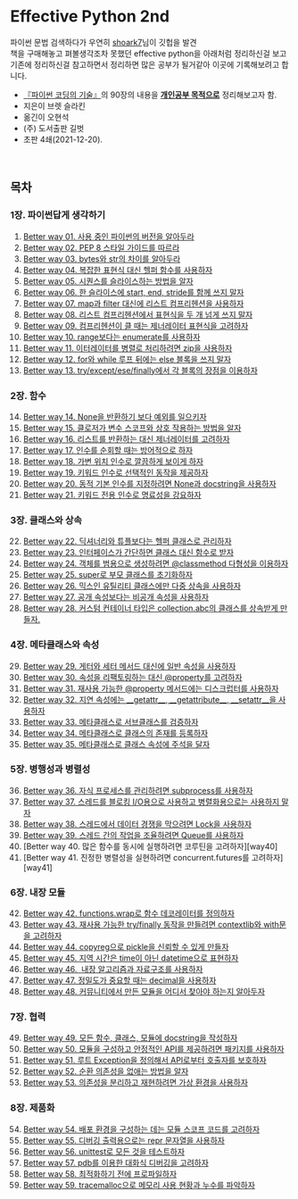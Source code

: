 # __Effective Python 2nd__

파이썬 문법 검색하다가 우연히 [shoark7](https://github.com/shoark7)님이 깃헙을 발견 <br>
책을 구매해놓고 펴볼생각조차 못했던 effective python을 아래처럼 정리하신걸 보고<br>
기존에 정리하신걸 참고하면서 정리하면 많은 공부가 될거같아 이곳에 기록해보려고 합니다.<br>

* [『파이썬 코딩의 기술』](https://book.naver.com/bookdb/book_detail.naver?bid=16876960)의 90장의 내용을 <ins>__개인공부 목적으로__</ins> 정리해보고자 함.
* 지은이 브렛 슬라킨 
* 옮긴이 오현석
* (주) 도서출판 길벗
* 초판 4쇄(2021-12-20).




<br>

## 목차


### 1장. 파이썬답게 생각하기

1. [Better way 01. 사용 중인 파이썬의 버전을 알아두라][way1]
2. [Better way 02. PEP 8 스타일 가이드를 따르라][way2]
3. [Better way 03. bytes와 str의 차이를 알아두라][way3]
4. [Better way 04. 복잡한 표현식 대신 헬퍼 함수를 사용하자][way4]
5. [Better way 05. 시퀀스를 슬라이스하는 방법을 알자][way5]
6. [Better way 06. 한 슬라이스에 start, end, stride를 함께 쓰지 말자][way6]
7. [Better way 07. map과 filter 대신에 리스트 컴프리헨션을 사용하자][way7]
8. [Better way 08. 리스트 컴프리헨션에서 표현식을 두 개 넘게 쓰지 말자][way8]
9. [Better way 09. 컴프리헨션이 클 때는 제너레이터 표현식을 고려하자][way9]
10. [Better way 10. range보다는 enumerate를 사용하자][way10]
11. [Better way 11. 이터레이터를 병렬로 처리하려면 zip을 사용하자][way11]
12. [Better way 12. for와 while 루프 뒤에는 else 블록을 쓰지 말자][way12]
13. [Better way 13. try/except/ese/finally에서 각 블록의 장점을 이용하자][way13]


### 2장. 함수

14. [Better way 14. None을 반환하기 보다 예외를 일으키자][way14]
15. [Better way 15. 클로저가 변수 스코프와 상호 작용하는 방법을 알자][way15]
16. [Better way 16. 리스트를 반환하는 대신 제너레이터를 고려하자][way16]
17. [Better way 17. 인수를 순회할 때는 방어적으로 하자][way17]
18. [Better way 18. 가변 위치 인수로 깔끔하게 보이게 하자][way18]
19. [Better way 19. 키워드 인수로 선택적인 동작을 제공하자][way19]
20. [Better way 20. 동적 기본 인수를 지정하려면 None과 docstring을 사용하자][way20]
21. [Better way 21. 키워드 전용 인수로 명료성을 강요하자][way21]


### 3장. 클래스와 상속

22. [Better way 22. 딕셔너리와 튜플보다는 헬퍼 클래스로 관리하자][way22]
23. [Better way 23. 인터페이스가 간단하면 클래스 대신 함수로 받자][way23]
24. [Better way 24. 객체를 범용으로 생성하려면 @classmethod 다형성을 이용하자][way24]
25. [Better way 25. super로 부모 클래스를 초기화하자][way25]
26. [Better way 26. 믹스인 유틸리티 클래스에만 다중 상속을 사용하자][way26]
27. [Better way 27. 공개 속성보다는 비공개 속성을 사용하자][way27]
28. [Better way 28. 커스텀 컨테이너 타입은 collection.abc의 클래스를 상속받게 만들자.][way28]


### 4장. 메타클래스와 속성

29. [Better way 29.  게터와 세터 메서드 대신에 일반 속성을 사용하자][way29]
30. [Better way 30.  속성을 리팩토링하는 대신 @property를 고려하자][way30]
31. [Better way 31.  재사용 가능한 @property 메서드에는 디스크럽터를 사용하자][way31]
32. [Better way 32.  지연 속성에는 \_\_getattr\_\_, \_\_getattribute\_\_, \_\_setattr\_\_을 사용하자][way32]
33. [Better way 33.  메타클래스로 서브클래스를 검증하자][way33]
34. [Better way 34.  메타클래스로 클래스의 존재를 등록하자][way34]
35. [Better way 35.  메타클래스로 클래스 속성에 주석을 달자][way35]


### 5장. 병행성과 병렬성

36. [Better way 36.  자식 프로세스를 관리하려면 subprocess를 사용하자][way36]
37. [Better way 37.  스레드를 블로킹 I/O용으로 사용하고 병렬화용으로는 사용하지 말자][way37]
38. [Better way 38.  스레드에서 데이터 경쟁을 막으려면 Lock을 사용하자][way38]
39. [Better way 39.  스레드 간의 작업을 조율하려면 Queue를 사용하자][way39]
40. [Better way 40.  많은 함수를 동시에 실행하려면 코루틴을 고려하자][way40]
41. [Better way 41.  진정한 병렬성을 실현하려면 concurrent.futures를 고려하자][way41]


### 6장. 내장 모듈

42. [Better way 42.  functions.wrap로 함수 데코레이터를 정의하자][way42]
43. [Better way 43.  재사용 가능한 try/finally 동작을 만들려면 contextlib와 with문을 고려하자][way43]
44. [Better way 44.  copyreg으로 pickle을 신뢰할 수 있게 만들자][way44]
45. [Better way 45.  지역 시간은 time이 아닌 datetime으로 표현하자][way45]
46. [Better way 46.  내장 알고리즘과 자료구조를 사용하자][way46]
47. [Better way 47.  정밀도가 중요할 때는 decimal을 사용하자][way47]
48. [Better way 48.  커뮤니티에서 만든 모듈을 어디서 찾아야 하는지 알아두자][way48]


### 7장. 협력

49. [Better way 49.  모든 함수, 클래스, 모듈에 docstring을 작성하자][way49]
50. [Better way 50.  모듈을 구성하고 안정적인 API를 제공하려면 패키지를 사용하자][way50]
51. [Better way 51.  루트 Exception을 정의해서 API로부터 호출자를 보호하자][way51]
52. [Better way 52.  순환 의존성을 없애는 방법을 알자][way52]
53. [Better way 53.  의존성을 분리하고 재현하려면 가상 환경을 사용하자][way53]


### 8장. 제품화
54. [Better way 54.  배포 환경을 구성하는 데는 모듈 스코프 코드를 고려하자][way54]
55. [Better way 55.  디버깅 출력용으로는 repr 문자열을 사용하자][way55]
56. [Better way 56.  unittest로 모든 것을 테스트하자][way56]
57. [Better way 57.  pdb를 이용한 대화식 디버깅을 고려하자][way57]
58. [Better way 58.  최적화하기 전에 프로파일하자][way58]
59. [Better way 59.  tracemalloc으로 메모리 사용 현황과 누수를 파악하자][way59]





[way1]:https://github.com/SeungVictor/Effective-Python2nd_ps/blob/master/files/BetterWay01_KnowThyself.md
[way2]:https://github.com/SeungVictor/Effective-Python2nd_ps/blob/master/files/BetterWay02_PythonStyleGuide.md
[way3]:https://github.com/SeungVictor/Effective-Python2nd_ps/blob/master/files/BetterWay03_Bytes_Str_Unicode.md
[way4]:https://github.com/SeungVictor/Effective-Python2nd_ps/blob/master/files/BetterWay04_UseHelpFunction.md
[way5]:https://github.com/SeungVictor/Effective-Python2nd_ps/blob/master/files/BetterWay05_HowToSequenceSlice.md
[way6]:https://github.com/SeungVictor/Effective-Python2nd_ps/blob/master/files/BetterWay06_Dontusestridetoomuch.md
[way7]:https://github.com/SeungVictor/Effective-Python2nd_ps/blob/master/files/BetterWay07_useListComp.md
[way8]:https://github.com/SeungVictor/Effective-Python2nd_ps/blob/master/files/BetterWay08_ListComprehension.md
[way9]:https://github.com/SeungVictor/Effective-Python2nd_ps/blob/master/files/BetterWay09_UseGeneratorExpression.md
[way10]:https://github.com/SeungVictor/Effective-Python2nd_ps/blob/master/files/BetterWay10_useEnumerate.md
[way11]:https://github.com/SeungVictor/Effective-Python2nd_ps/blob/master/files/BetterWay11_UseZip.md
[way12]:https://github.com/SeungVictor/Effective-Python2nd_ps/blob/master/files/BetterWay12_dontuse_else.md
[way13]:https://github.com/SeungVictor/Effective-Python2nd_ps/blob/master/files/BetterWay13_use_tryetc.md
[way14]:https://github.com/SeungVictor/Effective-Python2nd_ps/blob/master/files/BetterWay14_useexception.md
[way15]:https://github.com/SeungVictor/Effective-Python2nd_ps/blob/master/files/BetterWay15_useClosure.md
[way16]:https://github.com/SeungVictor/Effective-Python2nd_ps/blob/master/files/BetterWay16_generator.md
[way17]:https://github.com/SeungVictor/Effective-Python2nd_ps/blob/master/files/BetterWay17_IterateDefensively.md
[way18]:https://github.com/SeungVictor/Effective-Python2nd_psblob/master/files/BetterWay18_PositionalArg.md
[way19]:https://github.com/SeungVictor/Effective-Python2nd_ps/blob/master/files/BetterWay19_KeywordArg.md
[way20]:https://github.com/SeungVictor/Effective-Python2nd_ps/blob/master/files/BetterWay20_DynamicDefaultArgument.md
[way21]:https://github.com/SeungVictor/Effective-Python2nd_ps/blob/master/files/BetterWay21_ForceKeywordArgument.md
[way22]:https://github.com/SeungVictor/Effective-Python2nd_ps/blob/master/files/BetterWay22_UseHelperClass.md
[way23]:https://github.com/SeungVictor/Effective-Python2nd_ps/blob/master/files/BetterWay23_UseFuncForInterface.md
[way24]:https://github.com/SeungVictor/Effective-Python2nd_ps/blob/master/files/BetterWay24_classmethod.md
[way25]:https://github.com/SeungVictor/Effective-Python2nd_ps/blob/master/files/BetterWay25_InitializeSuperClassWithSuper.md
[way26]:https://github.com/SeungVictor/Effective-Python2nd_ps/blob/master/files/BetterWay26_UseMixinClass.md
[way27]:https://github.com/SeungVictor/Effective-Python2nd_ps/blob/master/files/BetterWay27_UsePrivateAttribute.md
[way28]:https://github.com/SeungVictor/Effective-Python2nd_ps/blob/master/files/BetterWay28_CustomContainer_collections.abc.md
[way29]:https://github.com/SeungVictor/Effective-Python2nd_ps/blob/master/files/BetterWay29_dontusegetter.md
[way30]:https://github.com/SeungVictor/Effective-Python2nd_ps/blob/master/files/BetterWay30_Use@property_for_refactoring.md
[way31]:https://github.com/SeungVictor/Effective-Python2nd_ps/blob/master/files/BetterWay31_UseDescriptorForReusablePropertyMethod.md
[way32]:https://github.com/SeungVictor/Effective-Python2nd_ps/blob/master/files/BetterWay32_Use__getattr__and_etc_for_lazy_attributes.md
[way33]:https://github.com/SeungVictor/Effective-Python2nd_ps/blob/master/files/BetterWay33_ValidateSubclassWithMetaclass.md
[way34]:https://github.com/SeungVictor/Effective-Python2nd_ps/blob/master/files/BetterWay34_RegisterClassWithMetaclass.md
[way35]:https://github.com/SeungVictor/Effective-Python2nd_ps/blob/master/files/BetterWay35_UseDocstringWithMetaclass.md
[way36]:https://github.com/SeungVictor/Effective-Python2nd_ps/blob/master/files/BetterWay36_Usesubprocess.md
[way37]:https://github.com/SeungVictor/Effective-Python2nd_ps/blob/master/files/BetterWay37_UseThreadForIO.md
[way38]:https://github.com/SeungVictor/Effective-Python2nd_ps/blob/master/files/BetterWay38_UseLockForRaceConditionInThread.md
[way39]:https://github.com/SeungVictor/Effective-Python2nd_ps/blob/master/files/BetterWay39_UseQueueToTuneUpTasksInThreads.md


[way42]:https://github.com/SeungVictor/Effective-Python2nd_ps/blob/master/files/BetterWay42_Use_functoolswraps.md
[way43]:https://github.com/SeungVictor/Effective-Python2nd_ps/blob/master/files/BetterWay43_UseContextlib.md
[way44]:https://github.com/SeungVictor/Effective-Python2nd_ps/blob/master/files/BetterWay44_UsePickleWithCopyreg.md
[way45]:https://github.com/SeungVictor/Effective-Python2nd_psblob/master/files/BetterWay45_UseDatetimeForLocalTime.md
[way46]:https://github.com/SeungVictor/Effective-Python2nd_ps/blob/master/files/BetterWay46_UseBuiltinAlgorithmsAndDataStructures.md
[way47]:https://github.com/SeungVictor/Effective-Python2nd_ps/blob/master/files/BetterWay47_UseDecimalForPrecision.md
[way48]:https://github.com/SeungVictor/Effective-Python2nd_ps/blob/master/files/BetterWay48_PypiModules.md


[way49]:https://github.com/SeungVictor/Effective-Python2nd_ps/blob/master/files/BetterWay49_WriteDocstring.md
[way50]:https://github.com/SeungVictor/Effective-Python2nd_ps/blob/master/files/BetterWay50_UsePackage.md
[way51]:https://github.com/SeungVictor/Effective-Python2nd_ps/blob/master/files/BetterWay51_DefineRootException.md
[way52]:https://github.com/SeungVictor/Effective-Python2nd_ps/blob/master/files/BetterWay52_HowToGetRidOfCircularDependency.md
[way53]:https://github.com/SeungVictor/Effective-Python2nd_ps/blob/master/files/BetterWay53_UseVirtualEnvironment.md


[way54]:https://github.com/SeungVictor/Effective-Python2nd_ps/blob/master/files/BetterWay54_ConsiderModuleScopeForDeployment.md
[way55]:https://github.com/SeungVictor/Effective-Python2nd_ps/blob/master/files/BetterWay55_UseReprForDebug.md
[way56]:https://github.com/SeungVictor/Effective-Python2nd_ps/blob/master/files/BetterWay56_UseUnittest.md
[way57]:https://github.com/SeungVictor/Effective-Python2nd_ps/blob/master/files/BetterWay57_Use_pdb.md
[way58]:https://github.com/SeungVictor/Effective-Python2nd_ps/blob/master/files/BetterWay58_ProfileBeforeOptimization.md
[way59]:https://github.com/SeungVictor/Effective-Python2nd_ps/blob/master/files/BetterWay59_UseTracemalloc.md
